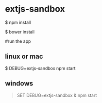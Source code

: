 # extjs-sandbox

$ npm install

$ bower install

#run the app

## linux or mac
$ DEBUG=extjs-sandbox npm start

## windows 
> SET DEBUG=extjs-sandbox & npm start

